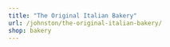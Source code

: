 ```yaml
---
title: "The Original Italian Bakery"
url: /johnston/the-original-italian-bakery/
shop: bakery
---
```

